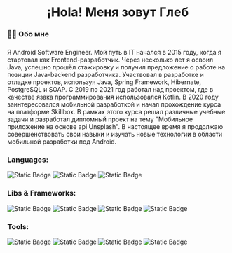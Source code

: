 <h1 align="center">¡Hola! Меня зовут Глеб</h1>

###

<h3 align="left">👩‍💻 Обо мне</h3>

###

Я Android Software Engineer. Мой путь в IT начался в 2015 году, когда я стартовал как Frontend-разработчик. Через несколько лет я освоил Java, успешно прошёл стажировку и получил предложение о работе на позиции Java-backend разработчика. Участвовал в разработке и отладке проектов, используя Java, Spring Framework, Hibernate, PostgreSQL и SOAP. С 2019 по 2021 год работал над проектом, где в качестве язака программирования использовался Kotlin. В 2020 году заинтересовался мобильной разработкой и начал прохождение курса на платформе Skillbox. В рамках этого курса решал различные учебные задачи и разработал дипломный проект на тему "Мобильное приложение на основе api Unsplash". В настоящее время я продолжаю совершенствовать свои навыки и изучать новые технологии в области мобильной разработки под Android.

###

<h3 align="left">Languages:</h3>

![Static Badge](https://img.shields.io/badge/Kotlin-%237F52FF?style=for-the-badge&logo=kotlin&logoColor=white&labelColor=%235c5c5c)
![Static Badge](https://img.shields.io/badge/Java-%23F80000?style=for-the-badge&logo=oracle&logoColor=white&labelColor=%235c5c5c)
![Static Badge](https://img.shields.io/badge/SQL-%23007dba?style=for-the-badge&logo=zaim&logoColor=white&labelColor=%235c5c5c)

###

<h3 align="left">Libs & Frameworks:</h3>

![Static Badge](https://img.shields.io/badge/Jetpack_Compose-%234285F4?style=for-the-badge&logo=jetpackcompose&logoColor=white&labelColor=%235c5c5c)
![Static Badge](https://img.shields.io/badge/Retrofit-%2327c2a0?style=for-the-badge&logo=square&logoColor=white&labelColor=%235c5c5c)
![Static Badge](https://img.shields.io/badge/Room-%23003B57?style=for-the-badge&logo=sqlite&logoColor=white&labelColor=%235c5c5c)
![Static Badge](https://img.shields.io/badge/Auth0-%23635dff?style=for-the-badge&logo=auth0&logoColor=white&labelColor=%235c5c5c)

###

<h3 align="left">Tools:</h3>

![Static Badge](https://img.shields.io/badge/Git-%23F05032?style=for-the-badge&logo=git&logoColor=white&labelColor=%235c5c5c)
![Static Badge](https://img.shields.io/badge/Gradle-%23078c00?style=for-the-badge&logo=gradle&logoColor=white&labelColor=%235c5c5c)
![Static Badge](https://img.shields.io/badge/Flipper-%230467DF?style=for-the-badge&logo=meta&logoColor=white&labelColor=%235c5c5c)
![Static Badge](https://img.shields.io/badge/Jira-%230052CC?style=for-the-badge&logo=jira&logoColor=white&labelColor=%235c5c5c)
<!---![Static Badge](https://img.shields.io/badge/Figma-%23F24E1E?style=for-the-badge&logo=figma&logoColor=white&labelColor=%235c5c5c)>-->

###
